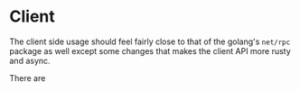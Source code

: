 # Client

The client side usage should feel fairly close to that of the golang's `net/rpc` package as well except some changes that makes the client API more rusty and async. 

There are 